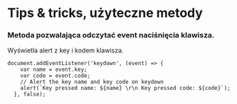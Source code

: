 # Tips & tricks, użyteczne metody

### Metoda pozwalająca odczytać event naciśnięcia klawisza.
Wyświetla alert z key i kodem klawisza.  
```
document.addEventListener('keydown', (event) => {
    var name = event.key;
    var code = event.code;
    // Alert the key name and key code on keydown
    alert(`Key pressed name: ${name} \r\n Key pressed code: ${code}`);
  }, false);
```
